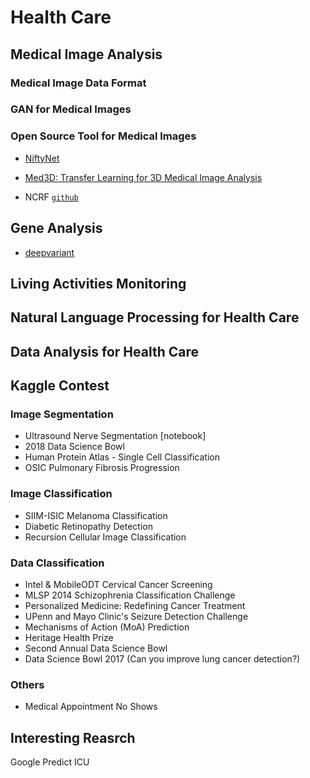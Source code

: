 # Health Care


## Medical Image Analysis

### Medical Image Data Format

### GAN for Medical Images

### Open Source Tool for Medical Images

* [NiftyNet](https://github.com/NifTK/NiftyNet)

* [Med3D: Transfer Learning for 3D Medical Image Analysis](https://github.com/Tencent/MedicalNet)

* NCRF [`github`](https://github.com/baidu-research/NCRF)

## Gene Analysis

* [deepvariant](https://github.com/google/deepvariant)

## Living Activities Monitoring

## Natural Language Processing for Health Care

## Data Analysis for Health Care

## Kaggle Contest

### Image Segmentation
* Ultrasound Nerve Segmentation [notebook]
* 2018 Data Science Bowl
* Human Protein Atlas - Single Cell Classification
* OSIC Pulmonary Fibrosis Progression
### Image Classification
* SIIM-ISIC Melanoma Classification
* Diabetic Retinopathy Detection
* Recursion Cellular Image Classification

### Data Classification
* Intel & MobileODT Cervical Cancer Screening
* MLSP 2014 Schizophrenia Classification Challenge
* Personalized Medicine: Redefining Cancer Treatment
* UPenn and Mayo Clinic's Seizure Detection Challenge
* Mechanisms of Action (MoA) Prediction
* Heritage Health Prize
* Second Annual Data Science Bowl
* Data Science Bowl 2017 (Can you improve lung cancer detection?)

### Others
* Medical Appointment No Shows

## Interesting Reasrch

Google Predict ICU



